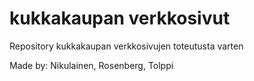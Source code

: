 # kukkakaupan verkkosivut
 Repository kukkakaupan verkkosivujen toteutusta varten

Made by: Nikulainen, Rosenberg, Tolppi

